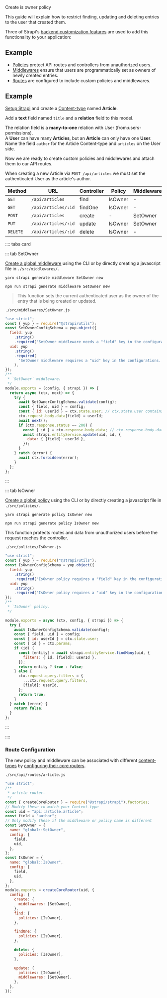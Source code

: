 Create is owner policy

This guide will explain how to restrict finding, updating and deleting entries to the user that created them.

Three of Strapi's [backend customization features](/developer-docs/latest/development/backend-customization) are used to add this functionality to your application:

## Example

- [Policies](/developer-docs/latest/development/backend-customization/middlewares.html) protect API routes and controllers from unauthorized users.
- [Middlewares](/developer-docs/latest/development/backend-customization/middlewares.html) ensure that users are programmatically set as owners of newly created entries.
- [Routes](/developer-docs/latest/development/backend-customization/routes.html) are configured to include custom policies and middlewares.

## Example

[Setup Strapi](/developer-docs/latest/setup-deployment-guides/installation/cli.html#preparing-the-installation) and create a [Content-type](/developer-docs/latest/development/backend-customization/models.html) named **Article**.

Add a **text** field named `title` and a **relation** field to this model.

The relation field is a **many-to-one** relation with User (from:users-permissions).<br>
A **User** can have many **Articles**, but an **Article** can only have one **User**.<br>
Name the field `author` for the Article Content-type and `articles` on the User side.

Now we are ready to create custom policies and middlewares and attach them to our API routes.

When creating a new Article via `POST /api/articles` we must set the authenticated User as the article's author.

| Method   | URL                 | Controller | Policy  | Middleware |
| -------- | ------------------- | ---------- | ------- | ---------- |
| `GET`    | `/api/articles`     | find       | IsOwner | -          |
| `GET`    | `/api/articles/:id` | findOne    | IsOwner | -          |
| `POST`   | `/api/articles`     | create     | -       | SetOwner   |
| `PUT`    | `/api/articles/:id` | update     | IsOwner | SetOwner   |
| `DELETE` | `/api/articles/:id` | delete     | IsOwner | -          |

</div>

:::: tabs card

::: tab SetOwner

[Create a global middleware](/developer-docs/latest/development/backend-customization/middlewares.html) using the CLI or by directly creating a javascript file in `./src/middlewares/`.

```yarn
yarn strapi generate middleware SetOwner new
```

</code-block>

```npm
npm run strapi generate middleware SetOwner new
```

> This function sets the current authenticated user as the owner of the entry that is being created or updated.

`./src/middlewares/SetOwner.js`

```js
"use strict";
const { yup } = require("@strapi/utils");
const SetOwnerConfigSchema = yup.object({
  field: yup
    .string()
    .required('SetOwner middleware needs a "field" key in the configurations.'),
  uid: yup
    .string()
    .required(
      'SetOwner middleware requires a "uid" key in the configurations.'
    ),
});
/**
 * `SetOwner` middleware.
 */
module.exports = (config, { strapi }) => {
  return async (ctx, next) => {
    try {
      await SetOwnerConfigSchema.validate(config);
      const { field, uid } = config;
      const { id: userId } = ctx.state.user; // ctx.state.user contains the current authenticated user
      ctx.request.body.data[field] = userId;
      await next();
      if (ctx.response.status == 200) {
        const { id } = ctx.response.body.data; // ctx.response.body.data containts the just created/updated entity
        await strapi.entityService.update(uid, id, {
          data: { [field]: userId },
        });
      }
    } catch (error) {
      await ctx.forbidden(error);
    }
  };
};
```

:::

::: tab IsOwner

[Create a global policy](/developer-docs/latest/development/backend-customization/policies.html) using the CLI or by directly creating a javascript file in `./src/policies/`.

```yarn
yarn strapi generate policy IsOwner new
```

```yarn
npm run strapi generate policy IsOwner new
```

This function protects routes and data from unauthorized users before the request reaches the controller.

`./src/policies/IsOwner.js`

```js
"use strict";
const { yup } = require("@strapi/utils");
const IsOwnerConfigSchema = yup.object({
  field: yup
    .string()
    .required('IsOwner policy requires a "field" key in the configurations.'),
  uid: yup
    .string()
    .required('IsOwner policy requires a "uid" key in the configurations.'),
});
/**
 * `IsOwner` policy.
 */

module.exports = async (ctx, config, { strapi }) => {
  try {
    await IsOwnerConfigSchema.validate(config);
    const { field, uid } = config;
    const { id: userId } = ctx.state.user;
    const { id } = ctx.params;
    if (id) {
      const [entity] = await strapi.entityService.findMany(uid, {
        filters: { id, [field]: userId },
      });
      return entity ? true : false;
    } else {
      ctx.request.query.filters = {
        ...ctx.request.query.filters,
        [field]: userId,
      };
      return true;
    }
  } catch (error) {
    return false;
  }
};
```

:::

::::

### Route Configuration

The new policy and middleware can be associated with different [content-types](/developer-docs/latest/development/backend-customization/models.html#content-types) by [configuring their core routers](/developer-docs/latest/development/backend-customization/routes.html#configuring-core-routers).

`./src/api/routes/article.js`

```javascript
"use strict";
/**
 * article router.
 */
const { createCoreRouter } = require("@strapi/strapi").factories;
// Modify these to match your Content-type
const uid = "api::article.article";
const field = "author";
// Only modify these if the middleware or policy name is different
const SetOwner = {
  name: "global::SetOwner",
  config: {
    field,
    uid,
  },
};
const IsOwner = {
  name: "global::IsOwner",
  config: {
    field,
    uid,
  },
};
module.exports = createCoreRouter(uid, {
  config: {
    create: {
      middlewares: [SetOwner],
    },
    find: {
      policies: [IsOwner],
    },

    findOne: {
      policies: [IsOwner],
    },

    delete: {
      policies: [IsOwner],
    },

    update: {
      policies: [IsOwner],
      middlewares: [SetOwner],
    },
  },
});
```
